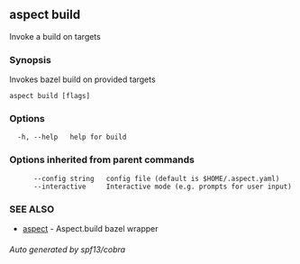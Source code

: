 ## aspect build

Invoke a build on targets

### Synopsis

Invokes bazel build on provided targets

```
aspect build [flags]
```

### Options

```
  -h, --help   help for build
```

### Options inherited from parent commands

```
      --config string   config file (default is $HOME/.aspect.yaml)
      --interactive     Interactive mode (e.g. prompts for user input)
```

### SEE ALSO

* [aspect](aspect.md)	 - Aspect.build bazel wrapper

###### Auto generated by spf13/cobra
